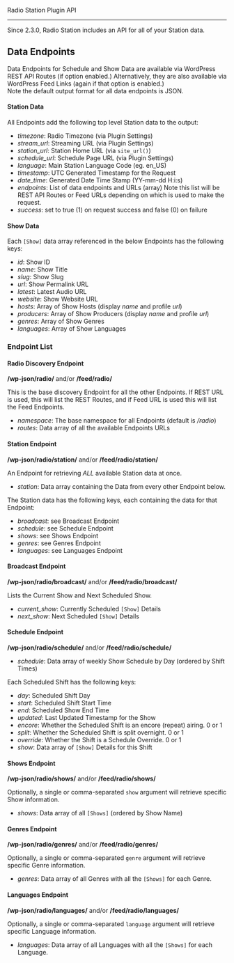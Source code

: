 Radio Station Plugin API

***

Since 2.3.0, Radio Station includes an API for all of your Station data.

## Data Endpoints

Data Endpoints for Schedule and Show Data are available via WordPress REST API Routes (if option enabled.)
Alternatively, they are also available via WordPress Feed Links (again if that option is enabled.)  
Note the default output format for all data endpoints is JSON.

#### Station Data

All Endpoints add the following top level Station data to the output: 

* *timezone*: Radio Timezone (via Plugin Settings)
* *stream_url*: Streaming URL (via Plugin Settings)
* *station_url*: Station Home URL (via `site_url()`)
* *schedule_url*: Schedule Page URL (via Plugin Settings)
* *language*: Main Station Language Code (eg. en_US)
* *timestamp*: UTC Generated Timestamp for the Request
* *date_time*: Generated Date Time Stamp (YY-mm-dd H:i:s)
* *endpoints*: List of data endpoints and URLs (array) Note this list will be REST API Routes or Feed URLs depending on which is used to make the request.
* *success*: set to true (1) on request success and false (0) on failure

#### Show Data

Each `[Show]` data array referenced in the below Endpoints has the following keys:

* *id*: Show ID
* *name*: Show Title
* *slug*: Show Slug
* *url*: Show Permalink URL
* *latest*: Latest Audio URL
* *website*: Show Website URL
* *hosts*: Array of Show Hosts (display *name* and profile *url*)
* *producers*: Array of Show Producers (display *name* and profile *url*)
* *genres*: Array of Show Genres 
* *languages*: Array of Show Languages


### Endpoint List

#### Radio Discovery Endpoint

**/wp-json/radio/** and/or **/feed/radio/**

This is the base discovery Endpoint for all the other Endpoints. If REST URL is used, this will list the REST Routes, and if Feed URL is used this will list the Feed Endpoints.

* *namespace*: The base namespace for all Endpoints (default is */radio*)
* *routes*: Data array of all the available Endpoints URLs




#### Station Endpoint

**/wp-json/radio/station/** and/or **/feed/radio/station/**

An Endpoint for retrieving *ALL* available Station data at once.

* *station*: Data array containing the Data from every other Endpoint below.

The Station data has the following keys, each containing the data for that Endpoint:

* *broadcast*: see Broadcast Endpoint
* *schedule*: see Schedule Endpoint
* *shows*: see Shows Endpoint
* *genres*: see Genres Endpoint
* *languages*: see Languages Endpoint

#### Broadcast Endpoint

**/wp-json/radio/broadcast/** and/or **/feed/radio/broadcast/**

Lists the Current Show and Next Scheduled Show.

* *current_show*: Currently Scheduled `[Show]` Details
* *next_show*: Next Scheduled `[Show]` Details

#### Schedule Endpoint

**/wp-json/radio/schedule/** and/or **/feed/radio/schedule/**

* *schedule*: Data array of weekly Show Schedule by Day (ordered by Shift Times)

Each Scheduled Shift has the following keys:

* *day*: Scheduled Shift Day
* *start*: Scheduled Shift Start Time
* *end*: Scheduled Show End Time
* *updated*: Last Updated Timestamp for the Show
* *encore*: Whether the Scheduled Shift is an encore (repeat) airing. 0 or 1
* *split*: Whether the Scheduled Shift is split overnight. 0 or 1
* *override*: Whether the Shift is a Schedule Override. 0 or 1
* *show*: Data array of `[Show]` Details for this Shift

#### Shows Endpoint

**/wp-json/radio/shows/** and/or **/feed/radio/shows/**

Optionally, a single or comma-separated `show` argument will retrieve specific Show information.

* *shows*: Data array of all `[Shows]` (ordered by Show Name)

#### Genres Endpoint

**/wp-json/radio/genres/** and/or **/feed/radio/genres/**

Optionally, a single or comma-separated `genre` argument will retrieve specific Genre information.

* *genres*: Data array of all Genres with all the `[Shows]` for each Genre.

#### Languages Endpoint

**/wp-json/radio/languages/** and/or **/feed/radio/languages/**

Optionally, a single or comma-separated `language` argument will retrieve specific Language information.

* *languages*: Data array of all Languages with all the `[Shows]` for each Language.
